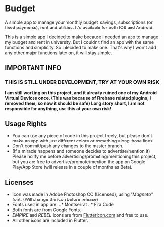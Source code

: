 # Budget

A simple app to manage your monthly budget, savings, subscriptions (or fixed payments), rent and utilities. It's available for both IOS and Android.

This is a simple app I decided to make because I needed an app to manage my budget and rent in university. But I couldn't find an app with the same functions and simplicity. So I decided to make one. That's why I won't add any other major functions later on, it will stay simple.

## IMPORTANT INFO

### THIS IS STILL UNDER DEVELOPMENT, TRY AT YOUR OWN RISK

**I am still working on this project, and it already ruined one of my Android Virtual Devices once. (This was because of Firebase related plugins, I removed them, so now it should be safe) Long story short, I am not responsible for anything, use this at your own risk!**

## Usage Rights

* You can use any piece of code in this project freely, but please don't make an app with just different colors or something along those lines.
* Don't commit/push any changes to the master branch.
* (If a miracle happens and someone decides to advertise/mention it) Please notify me before advertising/promoting/mentioning this project, but you are free to advertise/promote/mention the app on Google Play/App Store (will release in a couple of months as Beta).

## Licenses

* Icon was made in Adobe Photoshop CC (Licensed), using *"Magneto"* font. (Will change the icon before release)
* Fonts used in app are:
..* Montserrat
..* Fira Code
* Both fonts are from Google Fonts.
* *EMPIRE* and *REBEL* icons are from [FlutterIcon.com](http://fluttericon.com/) and free to use.
* All other icons are included in Flutter.
